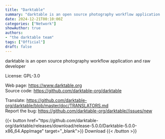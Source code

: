 ```yaml
---
title: "Darktable"
summary: "darktable is an open source photography workflow application and raw developer"
date: 2024-12-21T00:10:00Z
categories: ["Network"]
showAuthor: true
authors:
- "the darktable team"
tags: ["Official"]
draft: false
---
```


darktable is an open source photography workflow application and raw developer

License: GPL-3.0

Web page: <https://www.darktable.org>  
Source code: <https://github.com/darktable-org/darktable>

Translate: <https://github.com/darktable-org/darktable/blob/master/doc/TRANSLATORS.md>  
Report the bug: <https://github.com/darktable-org/darktable//issues/new>  

{{< button href="ttps://github.com/darktable-org/darktable/releases/download/release-5.0.0/Darktable-5.0.0-x86_64.AppImage" target="_blank">}}
Download
{{< /button >}}